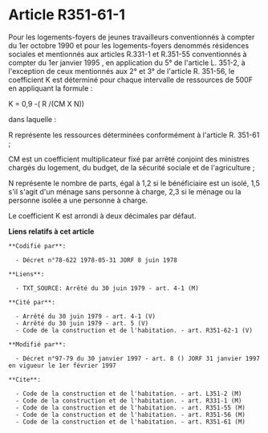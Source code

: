 # Article R351-61-1

Pour les logements-foyers de jeunes travailleurs conventionnés à compter du 1er octobre 1990 et pour les logements-foyers
denommés résidences sociales et mentionnés aux articles R.331-1 et R.351-55 conventionnés à compter du 1er janvier 1995 , en
application du 5° de l'article L. 351-2, à l'exception de ceux mentionnés aux 2° et 3° de l'article R. 351-56, le coefficient
K est déterminé pour chaque intervalle de ressources de 500F en appliquant la formule :

K = 0,9 -( R /(CM X N))

dans laquelle :

R représente les ressources déterminées conformément à l'article R. 351-61 ;

CM est un coefficient multiplicateur fixé par arrêté conjoint des ministres chargés du logement, du budget, de la sécurité
sociale et de l'agriculture ;

N représente le nombre de parts, égal à 1,2 si le bénéficiaire est un isolé, 1,5 s'il s'agit d'un ménage sans personne à
charge, 2,3 si le ménage ou la personne isolée a une personne à charge.

Le coefficient K est arrondi à deux décimales par défaut.

**Liens relatifs à cet article**

	**Codifié par**:

	  - Décret n°78-622 1978-05-31 JORF 8 juin 1978

	**Liens**:

	  - TXT_SOURCE: Arrêté du 30 juin 1979 - art. 4-1 (M)

	**Cité par**:

	  - Arrêté du 30 juin 1979 - art. 4-1 (V)
	  - Arrêté du 30 juin 1979 - art. 5 (V)
	  - Code de la construction et de l'habitation. - art. R351-62-1 (V)

	**Modifié par**:

	  - Décret n°97-79 du 30 janvier 1997 - art. 8 () JORF 31 janvier 1997 en vigueur le 1er février 1997

	**Cite**:

	  - Code de la construction et de l'habitation. - art. L351-2 (M)
	  - Code de la construction et de l'habitation. - art. R331-1 (M)
	  - Code de la construction et de l'habitation. - art. R351-55 (M)
	  - Code de la construction et de l'habitation. - art. R351-56 (M)
	  - Code de la construction et de l'habitation. - art. R351-61 (M)
